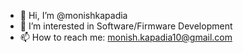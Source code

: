 - 👋 Hi, I’m @monishkapadia
- 👀 I’m interested in Software/Firmware Development
- 📫 How to reach me: monish.kapadia10@gmail.com

<!---
monishkapadia/monishkapadia is a ✨ special ✨ repository because its `README.md` (this file) appears on your GitHub profile.
You can click the Preview link to take a look at your changes.
--->
